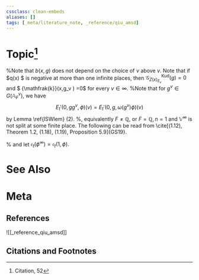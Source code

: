 ```yaml
---
cssclass: clean-embeds
aliases: []
tags: [_meta/literature_note, _reference/qiu_amsd]
---
```

# Topic[^1]

%Note that $b(x,g)$ does not depend on the choice of $\nu$ above $v$. 
Note that if $q(x) $ is negative   at more than one infinite places,  then  ${\mathcal {G}}^{\mathrm{Kud}}_{Z(x)_{E_v}}(g)=0$ and $  {\mathfrak{k}}(x,g_v ) =0$ for every $v\in \infty$. 
%Note that for $g^v\in G({\mathbb {A}}_F^v)$, we have   $$ E_t'(0,gg^v,\phi)(v)=E_t'(0,g,\omega(g^v)\phi)(v)$$ by Lemma \ref{lSWlem} (2).
%, equivalently $F\neq {\mathbb {Q}}$, or $F={\mathbb {Q}},n=1$ and  ${\mathbb {V}}^\infty$ is not split at some finite place.
The following can be read from  \cite[(1.12), Theorem 1.2, (1.18), (1.19), Proposition 5.9]{GS19}.   

% and let ${\mathfrak{e}}_t(  \phi^\infty)={\mathfrak{e}}_t(1, \phi).$



# See Also

# Meta
## References
![[_reference_qiu_amsd]]


## Citations and Footnotes
[^1]: Citation, 52